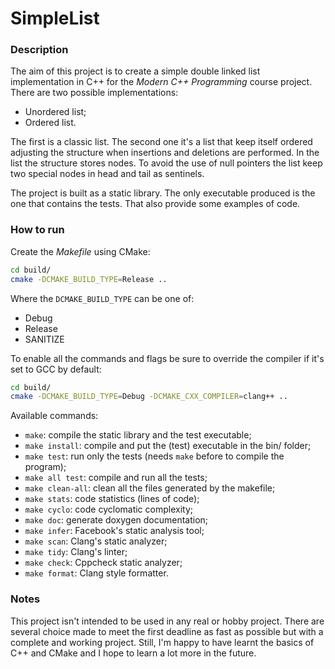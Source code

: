 # SimpleList

### Description

The aim of this project is to create a simple double linked list implementation in C++ for the *Modern C++ Programming* 
course project. There are two possible implementations:

* Unordered list;
* Ordered list.

The first is a classic list. The second one it's a list that keep itself ordered adjusting the structure when
insertions and deletions are performed. In the list the structure stores nodes. To avoid the use of null pointers
the list keep two special nodes in head and tail as sentinels.

The project is built as a static library. The only executable produced is the one that contains the tests. That
also provide some examples of code.

### How to run

Create the *Makefile* using CMake:
```bash
cd build/
cmake -DCMAKE_BUILD_TYPE=Release ..
```

Where the `DCMAKE_BUILD_TYPE` can be one of:

* Debug
* Release
* SANITIZE

To enable all the commands and flags be sure to override the compiler if it's set to GCC by default:
```bash
cd build/
cmake -DCMAKE_BUILD_TYPE=Debug -DCMAKE_CXX_COMPILER=clang++ ..
```

Available commands:

* `make`: compile the static library and the test executable;
* `make install`: compile and put the (test) executable in the bin/ folder;
* `make test`: run only the tests (needs `make` before to compile the program);
* `make all test`: compile and run all the tests;
* `make clean-all`: clean all the files generated by the makefile;
* `make stats`: code statistics (lines of code);
* `make cyclo`: code cyclomatic complexity;
* `make doc`: generate doxygen documentation;
* `make infer`: Facebook's static analysis tool;
* `make scan`: Clang's static analyzer; 
* `make tidy`: Clang's linter;
* `make check`: Cppcheck static analyzer;
* `make format`: Clang style formatter.

### Notes

This project isn't intended to be used in any real or hobby project. There are several choice made to meet the first
deadline as fast as possible but with a complete and working project.
Still, I'm happy to have learnt the basics of C++ and CMake and I hope to learn a lot more in the future.